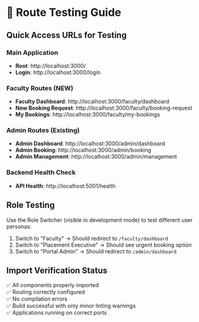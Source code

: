 # 🧪 Route Testing Guide

## Quick Access URLs for Testing

### Main Application
- **Root**: http://localhost:3000/
- **Login**: http://localhost:3000/login

### Faculty Routes (NEW)
- **Faculty Dashboard**: http://localhost:3000/faculty/dashboard
- **New Booking Request**: http://localhost:3000/faculty/booking-request  
- **My Bookings**: http://localhost:3000/faculty/my-bookings

### Admin Routes (Existing)
- **Admin Dashboard**: http://localhost:3000/admin/dashboard
- **Admin Booking**: http://localhost:3000/admin/booking
- **Admin Management**: http://localhost:3000/admin/management

### Backend Health Check
- **API Health**: http://localhost:5001/health

## Role Testing
Use the Role Switcher (visible in development mode) to test different user personas:
1. Switch to "Faculty" → Should redirect to `/faculty/dashboard`
2. Switch to "Placement Executive" → Should see urgent booking option
3. Switch to "Portal Admin" → Should redirect to `/admin/dashboard`

## Import Verification Status
✅ All components properly imported  
✅ Routing correctly configured  
✅ No compilation errors  
✅ Build successful with only minor linting warnings  
✅ Applications running on correct ports
